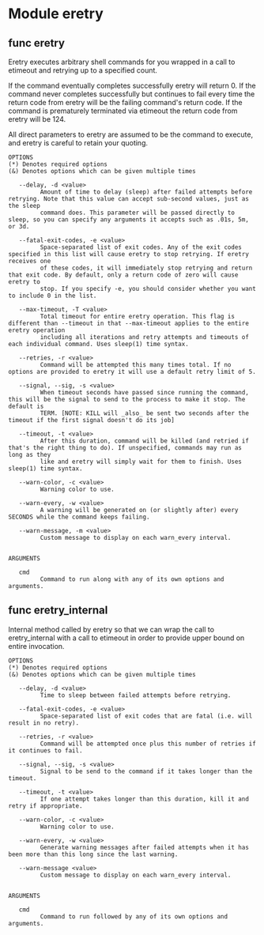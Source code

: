 # Module eretry


## func eretry

Eretry executes arbitrary shell commands for you wrapped in a call to etimeout and retrying up to a specified count.

If the command eventually completes successfully eretry will return 0. If the command never completes successfully but
continues to fail every time the return code from eretry will be the failing command's return code. If the command is
prematurely terminated via etimeout the return code from eretry will be 124.

All direct parameters to eretry are assumed to be the command to execute, and eretry is careful to retain your quoting.

```Groff
OPTIONS
(*) Denotes required options
(&) Denotes options which can be given multiple times

   --delay, -d <value>
         Amount of time to delay (sleep) after failed attempts before retrying. Note that this value can accept sub-second values, just as the sleep
         command does. This parameter will be passed directly to sleep, so you can specify any arguments it accepts such as .01s, 5m, or 3d.

   --fatal-exit-codes, -e <value>
         Space-separated list of exit codes. Any of the exit codes specified in this list will cause eretry to stop retrying. If eretry receives one
         of these codes, it will immediately stop retrying and return that exit code. By default, only a return code of zero will cause eretry to
         stop. If you specify -e, you should consider whether you want to include 0 in the list.

   --max-timeout, -T <value>
         Total timeout for entire eretry operation. This flag is different than --timeout in that --max-timeout applies to the entire eretry operation
         including all iterations and retry attempts and timeouts of each individual command. Uses sleep(1) time syntax.

   --retries, -r <value>
         Command will be attempted this many times total. If no options are provided to eretry it will use a default retry limit of 5.

   --signal, --sig, -s <value>
         When timeout seconds have passed since running the command, this will be the signal to send to the process to make it stop. The default is
         TERM. [NOTE: KILL will _also_ be sent two seconds after the timeout if the first signal doesn't do its job]

   --timeout, -t <value>
         After this duration, command will be killed (and retried if that's the right thing to do). If unspecified, commands may run as long as they
         like and eretry will simply wait for them to finish. Uses sleep(1) time syntax.

   --warn-color, -c <value>
         Warning color to use.

   --warn-every, -w <value>
         A warning will be generated on (or slightly after) every SECONDS while the command keeps failing.

   --warn-message, -m <value>
         Custom message to display on each warn_every interval.


ARGUMENTS

   cmd
         Command to run along with any of its own options and arguments.
```

## func eretry_internal

Internal method called by eretry so that we can wrap the call to eretry_internal with a call to etimeout in order to
provide upper bound on entire invocation.

```Groff
OPTIONS
(*) Denotes required options
(&) Denotes options which can be given multiple times

   --delay, -d <value>
         Time to sleep between failed attempts before retrying.

   --fatal-exit-codes, -e <value>
         Space-separated list of exit codes that are fatal (i.e. will result in no retry).

   --retries, -r <value>
         Command will be attempted once plus this number of retries if it continues to fail.

   --signal, --sig, -s <value>
         Signal to be send to the command if it takes longer than the timeout.

   --timeout, -t <value>
         If one attempt takes longer than this duration, kill it and retry if appropriate.

   --warn-color, -c <value>
         Warning color to use.

   --warn-every, -w <value>
         Generate warning messages after failed attempts when it has been more than this long since the last warning.

   --warn-message <value>
         Custom message to display on each warn_every interval.


ARGUMENTS

   cmd
         Command to run followed by any of its own options and arguments.
```
